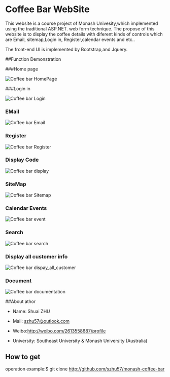 # Coffee Bar WebSite

This website is a course project of Monash Univesity,which implemented using the traditional ASP.NET. web form technique. The propose of this website is to display the coffee details with diferent kinds of controls which are Email, sitemap,Login in, Register,calendar events and etc..

The front-end UI is implemented by Bootstrap,and Jquery.

##Function Demonstration 

###Home page


![Coffee bar HomePage](/img/home.png)

###Login in

![Coffee bar Login](/img/login.png)

### EMail

![Coffee bar Email](/img/email.png)
### Register

![Coffee bar Register](/img/register.png)

### Display Code

![Coffee bar display](/img/display.png)

### SiteMap

![Coffee bar Sitemap](/img/sitemap.png)

### Calendar Events

![Coffee bar event](/img/event.png)

### Search

![Coffee bar search](/img/search.png)

### Display all customer info

![Coffee bar dispay_all_customer](/img/display_all.png)

### Document

![Coffee bar documentation](/img/documentation.png)

##About athor

 * Name: Shuai ZHU

 * Mail: szhu57@outlook.com

 * Weibo:http://weibo.com/2613558687/profile
 
 * University: Southeast University & Monash University (Australia)


## How to get

operation example:$ git clone http://github.com/szhu57/monash-coffee-bar
